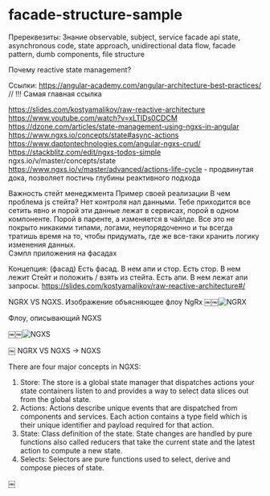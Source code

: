 # facade-structure-sample

Пререквезиты: 
Знание observable, subject, service facade api state, asynchronous code, state approach, unidirectional data flow, facade pattern, dumb components, file structure

Почему reactive state management?

Ссылки:
https://angular-academy.com/angular-architecture-best-practices/ // !!! Самая главная ссылка

https://slides.com/kostyamalikov/raw-reactive-architecture
https://www.youtube.com/watch?v=xLTIDs0CDCM
https://dzone.com/articles/state-management-using-ngxs-in-angular
https://www.ngxs.io/concepts/state#async-actions
https://www.daptontechnologies.com/angular-ngxs-crud/
https://stackblitz.com/edit/ngxs-todos-simple
ngxs.io/v/master/concepts/state
https://www.ngxs.io/v/master/advanced/actions-life-cycle - продвинутая дока, позволяет постичь глубины реактивного подхода


Важность стейт менеджмента
Пример своей реализации
В чем проблема js стейта? Нет контроля нал данными. Тебе приходится все сетить явно и порой эти данные лежат в сервисах, порой в одном компоненте. Порой в паренте, а изменяется в чайлде. Все это не покрыто никакими типами, логами, неупорядоченно и ты всегда тратишь время на то, чтобы придумать, где же все-таки хранить логику изменения данных.   
Сэмпл приложения на фасадах

Концепция: (фасад)
Есть фасад. В нем апи и стор.
Есть стор. В нем лежит Стейт и положить / взять из стейта.
Есть апи. В нем лежат апи запросы.
https://slides.com/kostyamalikov/raw-reactive-architecture#/



NGRX VS NGXS. Изображение объясняющее флоу NgRx 
￼￼![NGRX](https://ngrx.io/generated/images/guide/store/state-management-lifecycle.png)

Флоу, описывающий NGXS

￼￼![NGXS](https://i0.wp.com/blog.knoldus.com/wp-content/uploads/2019/06/flow-ngxs.png?w=810&ssl=1)

￼
NGRX VS NGXS -> NGXS

There are four major concepts in NGXS:
1. Store: The store is a global state manager that dispatches actions your state containers listen to and provides a way to select data slices out from the global state.
2. Actions: Actions describe unique events that are dispatched from components and services. Each action contains a type field which is their unique identifier and payload required for that action.
3. State: Class definition of the state. State changes are handled by pure functions also called reducers that take the current state and the latest action to compute a new state.
4. Selects: Selectors are pure functions used to select, derive and compose pieces of state.

￼

